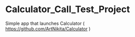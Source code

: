 # Calculator_Call_Test_Project

Simple app that launches Calculator ( https://github.com/ArtNikita/Calculator )
